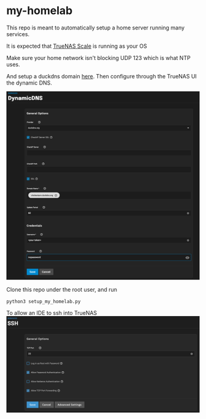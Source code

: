 # my-homelab

This repo is meant to automatically setup a home server running many services.

It is expected that [TrueNAS Scale](https://www.truenas.com/download-truenas-scale/) is running as your OS

Make sure your home network isn't blocking UDP 123 which is what NTP uses.

And setup a duckdns domain [here](https://www.duckdns.org). Then configure through the TrueNAS UI the dynamic DNS.

![TrueNAS DuckDNS configuration](./duckdns.png)

Clone this repo under the root user, and run

    python3 setup_my_homelab.py

To allow an IDE to ssh into TrueNAS
![TrueNAS SSH configuration](./ssh.png)
